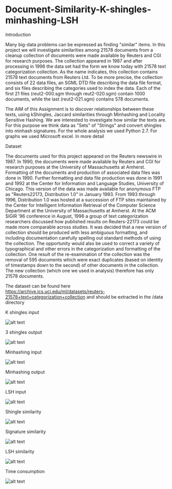 # Document-Similarity-K-shingles-minhashing-LSH

Introduction

Many big-data problems can be expressed as finding "similar" items. In this project we
will investigate similarities among 21578 documents from a cleanup collection of
documents were made available by Reuters and CGI for research purposes. The
collection appeared in 1987 and after processing in 1996 the data set had the form we
know today with 21578 text categorization collection. As the name indicates, this
collection contains 21578 text documents from Reuters Ltd. Το be more precise, the
collection consists of 22 data files, an SGML DTD file describing the data file format,
and six files describing the categories used to index the data. Each of the first 21 files
(reut2-000.sgm through reut2-020.sgm) contain 1000 documents, while the last
(reut2-021.sgm) contains 578 documents.

The AIM of this Assignment is to discover relationships between these texts, using kShingles,
Jaccard similarities through Minhashing and Locality Sensitive Hashing. We
are interested to investigate how similar the texts are. For this purpose we think data
as "Sets" of "Strings" and convert shingles into minhash signatures.
For the whole analysis we used Python 2.7. For graphs we used Microsoft excel.
In more detail

Dataset

The documents used for this project appeared on the Reuters newswire in 1987. In
1990, the documents were made available by Reuters and CGI for research purposes
at the University of Massachusetts at Amherst. Formatting of the documents and
production of associated data files was done in 1990. Further formatting and data file
production was done in 1991 and 1992 at the Center for Information and Language
Studies, University of Chicago. This version of the data was made available for
anonymous FTP as "Reuters22173, Distribution 1.0" in January 1993. From 1993
through 1996, Distribution 1.0 was hosted at a succession of FTP sites maintained by
the Center for Intelligent Information Retrieval of the Computer Science Department
at the University of Massachusetts at Amherst. At the ACM SIGIR '96 conference in
August, 1996 a group of text categorization researchers discussed how published
results on Reuters-22173 could be made more comparable across studies. It was
decided that a new version of collection should be produced with less ambiguous
formatting, and including documentation carefully spelling out standard methods of
using the collection. The opportunity would also be used to correct a variety of
typographical and other errors in the categorization and formatting of the collection.
One result of the re-examination of the collection was the removal of 595 documents
which were exact duplicates (based on identity of timestamps down to the second) of
other documents in the collection. The new collection (which one we used in analysis)
therefore has only 21578 documents.

The dataset can be found here 
https://archive.ics.uci.edu/ml/datasets/reuters-21578+text+categorization+collection
and should be extracted in the /data directory

K shingles input

![alt text](https://github.com/raw.githubusercontent.com/TrinhDinhPhuc/Shingles-Minhashing-LocalitySensitive/tree/master/data/doc/kshingles.jpg)

3 shingles output

![alt text](https://github.com/raw.githubusercontent.com/TrinhDinhPhuc/Shingles-Minhashing-LocalitySensitive/tree/master/data/doc/shingles.PNG)

Minhashing input

![alt text](https://github.com/raw.githubusercontent.com/TrinhDinhPhuc/Shingles-Minhashing-LocalitySensitive/tree/master/data/doc/hashfunctions.jpg)

Minhashing output

![alt text](https://github.com/raw.githubusercontent.com/TrinhDinhPhuc/Shingles-Minhashing-LocalitySensitive/tree/master/data/doc/minhashing.jpg)

LSH input

![alt text](https://github.com/raw.githubusercontent.com/TrinhDinhPhuc/Shingles-Minhashing-LocalitySensitive/tree/master/data/doc/lsh.jpg)

Shingle similarity 

![alt text](https://github.com/raw.githubusercontent.com/TrinhDinhPhuc/Shingles-Minhashing-LocalitySensitive/tree/master/data/doc/jaccard%20sim.jpg)

Signature similarity 

![alt text](https://github.com/raw.githubusercontent.com/TrinhDinhPhuc/Shingles-Minhashing-LocalitySensitive/tree/master/data/doc/shingle%20sim.jpg)

LSH similarity

![alt text](https://github.com/raw.githubusercontent.com/TrinhDinhPhuc/Shingles-Minhashing-LocalitySensitive/tree/master/data/doc/lsh%20sim.jpg)

Time consumption

![alt text](https://github.com/raw.githubusercontent.com/TrinhDinhPhuc/Shingles-Minhashing-LocalitySensitive/tree/master/data/doc/time.jpg)



